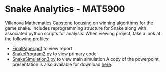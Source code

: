 # Snake Analytics - MAT5900
Villanova Mathematics Capstone focusing on winning algorithms for the game snake. Includes reprogramming structure for Snake along with associated python scripts for analysis. When viewing project, take a look at the following profiles:
- [FinalPaper.pdf](https://github.com/kharmer9/Snake_Analytics-MAT5900/blob/main/FinalPaper.pdf) to view report
- [SnakeProgram2.py](https://github.com/kharmer9/Snake_Analytics-MAT5900/blob/main/SnakeProgram2.py) to view primary code
- [SnakeSimulation3.py](https://github.com/kharmer9/Snake_Analytics-MAT5900/blob/main/SnakeSimulation3.py) to view main simulation
A copy of the powerpoint presentation is also available for download [here](https://github.com/kharmer9/Snake_Analytics-MAT5900/raw/main/Slitherin%20Round%20Presentation%202.pptx).
